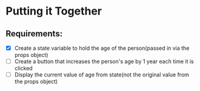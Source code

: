 # Putting it Together

## Requirements:
- [x] Create a state variable to hold the age of the person(passed in via the props object)
- [ ] Create a button that increases the person's age by 1 year each time it is clicked
- [ ] Display the current value of age from state(not the original value from the props object)